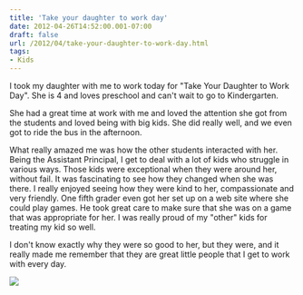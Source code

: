 ```yaml
---
title: 'Take your daughter to work day'
date: 2012-04-26T14:52:00.001-07:00
draft: false
url: /2012/04/take-your-daughter-to-work-day.html
tags: 
- Kids
---
```


I took my daughter with me to work today for "Take Your Daughter to Work Day". She is 4 and loves preschool and can't wait to go to Kindergarten.  
  
She had a great time at work with me and loved the attention she got from the students and loved being with big kids. She did really well, and we even got to ride the bus in the afternoon.  
  
What really amazed me was how the other students interacted with her. Being the Assistant Principal, I get to deal with a lot of kids who struggle in various ways. Those kids were exceptional when they were around her, without fail. It was fascinating to see how they changed when she was there. I really enjoyed seeing how they were kind to her, compassionate and very friendly. One fifth grader even got her set up on a web site where she could play games. He took great care to make sure that she was on a game that was appropriate for her. I was really proud of my "other" kids for treating my kid so well.  
  
I don't know exactly why they were so good to her, but they were, and it really made me remember that they are great little people that I get to work with every day.

[![](https://lh6.googleusercontent.com/-kBuqgtont00/T5nDtTR_apI/AAAAAAAACBA/zw_faIFmob0/s640/blogger-image-1680183113.jpg)](https://lh6.googleusercontent.com/-kBuqgtont00/T5nDtTR_apI/AAAAAAAACBA/zw_faIFmob0/s640/blogger-image-1680183113.jpg)